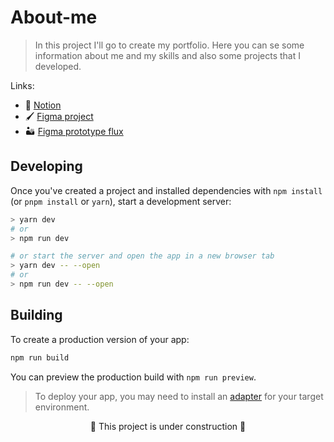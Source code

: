 # About-me

> In this project I'll go to create my portfolio. Here you can se some information about me and my skills and also some projects that I developed.

Links:
 - 📃 [Notion](https://www.notion.so/ruanpasta-website-7f0318ddf62a40e88ef5747ff71f3e53)
 - 🖌️ [Figma project](https://www.figma.com/file/RcZYIwkHN66Jv4Xwfe8G3x/Portfolio?node-id=0%3A1)
 - 🏜️ [Figma prototype flux](https://www.figma.com/proto/RcZYIwkHN66Jv4Xwfe8G3x/Portfolio?node-id=19%3A13&scaling=scale-down&page-id=0%3A1&starting-point-node-id=19%3A13)


## Developing

Once you've created a project and installed dependencies with `npm install` (or `pnpm install` or `yarn`), start a development server:

```bash
> yarn dev 
# or
> npm run dev 

# or start the server and open the app in a new browser tab
> yarn dev -- --open
# or
> npm run dev -- --open
```

## Building

To create a production version of your app:

```bash
npm run build
```

You can preview the production build with `npm run preview`.

> To deploy your app, you may need to install an [adapter](https://kit.svelte.dev/docs/adapters) for your target environment.

<center>🚀 This project is under construction 🚀</center>
